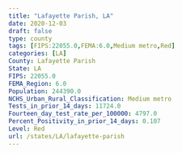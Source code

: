 ```yaml
---
title: "Lafayette Parish, LA"
date: 2020-12-03
draft: false
type: county
tags: [FIPS:22055.0,FEMA:6.0,Medium metro,Red]
categories: [LA]
County: Lafayette Parish
State: LA
FIPS: 22055.0
FEMA_Region: 6.0
Population: 244390.0
NCHS_Urban_Rural_Classification: Medium metro
Tests_in_prior_14_days: 11724.0
Fourteen_day_test_rate_per_100000: 4797.0
Percent_Positivity_in_prior_14_days: 0.107
Level: Red
url: /states/LA/lafayette-parish
---
```



